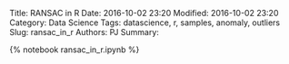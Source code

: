 Title: RANSAC in R
Date: 2016-10-02 23:20
Modified: 2016-10-02 23:20
Category: Data Science
Tags: datascience, r, samples, anomaly, outliers
Slug: ransac_in_r
Authors: PJ
Summary:

{% notebook ransac_in_r.ipynb %}